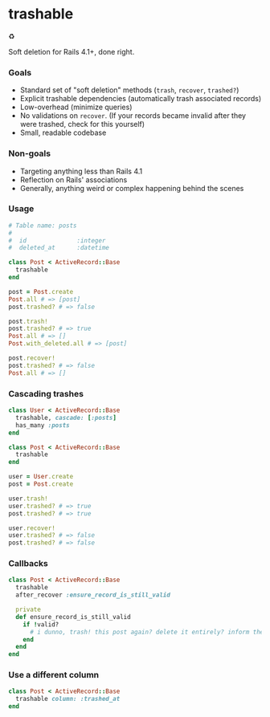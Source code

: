 trashable
=========

:recycle:

Soft deletion for Rails 4.1+, done right.

### Goals

- Standard set of "soft deletion" methods (`trash`, `recover`, `trashed?`)
- Explicit trashable dependencies (automatically trash associated records)
- Low-overhead (minimize queries)
- No validations on `recover`. (If your records became invalid after they were trashed, check for this yourself)
- Small, readable codebase

### Non-goals

- Targeting anything less than Rails 4.1
- Reflection on Rails' associations
- Generally, anything weird or complex happening behind the scenes

### Usage

```ruby
# Table name: posts
#
#  id              :integer
#  deleted_at      :datetime

class Post < ActiveRecord::Base
  trashable
end

post = Post.create
Post.all # => [post]
post.trashed? # => false

post.trash!
post.trashed? # => true
Post.all # => []
Post.with_deleted.all # => [post]

post.recover!
post.trashed? # => false
Post.all # => []
```

### Cascading trashes

```ruby
class User < ActiveRecord::Base
  trashable, cascade: [:posts]
  has_many :posts
end

class Post < ActiveRecord::Base
  trashable
end

user = User.create
post = Post.create

user.trash!
user.trashed? # => true
post.trashed? # => true

user.recover!
user.trashed? # => false
post.trashed? # => false
```

### Callbacks

```ruby
class Post < ActiveRecord::Base
  trashable
  after_recover :ensure_record_is_still_valid

  private
  def ensure_record_is_still_valid
    if !valid?
      # i dunno, trash! this post again? delete it entirely? inform the user? shit is hard.
    end
  end
end
```

### Use a different column

```ruby
class Post < ActiveRecord::Base
  trashable column: :trashed_at
end
```
